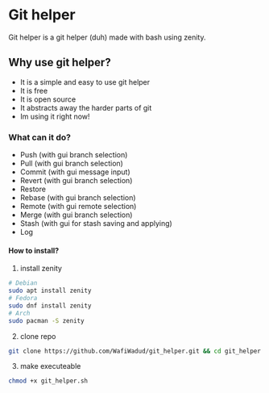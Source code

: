 # Git helper
Git helper is a git helper (duh) made with bash using zenity.

## Why use git helper?

- It is a simple and easy to use git helper
- It is free
- It is open source
- It abstracts away the harder parts of git
- Im using it right now!

### What can it do?

- Push (with gui branch selection)
- Pull (with gui branch selection)
- Commit (with gui message input)
- Revert (with gui branch selection)
- Restore
- Rebase (with gui branch selection)
- Remote (with gui remote selection)
- Merge (with gui branch selection)
- Stash (with gui for stash saving and applying)
- Log

#### How to install?
1. install zenity
```bash
# Debian
sudo apt install zenity
# Fedora
sudo dnf install zenity
# Arch
sudo pacman -S zenity
```
2. clone repo
```bash
git clone https://github.com/WafiWadud/git_helper.git && cd git_helper
```
3. make executeable
```bash
chmod +x git_helper.sh
```
